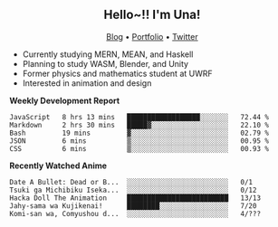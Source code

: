 <h2 align="center">
  Hello~!! I'm Una!
</h2>

<p align="center">
  <a href="https://anarchy.website/">Blog</a> &bull;
  <a href="https://una-ada.github.io/">Portfolio</a> &bull;
  <a href="https://twitter.com/unaxiii">Twitter</a>
</p>

- Currently studying MERN, MEAN, and Haskell
- Planning to study WASM, Blender, and Unity
- Former physics and mathematics student at UWRF
- Interested in animation and design

**Weekly Development Report**

<!--START_SECTION:waka-->
```text
JavaScript   8 hrs 13 mins   ██████████████████░░░░░░░   72.44 % 
Markdown     2 hrs 30 mins   █████▓░░░░░░░░░░░░░░░░░░░   22.10 % 
Bash         19 mins         ▓░░░░░░░░░░░░░░░░░░░░░░░░   02.79 % 
JSON         6 mins          ▒░░░░░░░░░░░░░░░░░░░░░░░░   00.95 % 
CSS          6 mins          ▒░░░░░░░░░░░░░░░░░░░░░░░░   00.93 % 
```
<!--END_SECTION:waka-->

**Recently Watched Anime**

<!-- RECENT-ANIME:START -->

    Date A Bullet: Dead or B...  ░░░░░░░░░░░░░░░░░░░░░░░░░   0/1
    Tsuki ga Michibiku Iseka...  ░░░░░░░░░░░░░░░░░░░░░░░░░   0/12
    Hacka Doll The Animation     █████████████████████████   13/13
    Jahy-sama wa Kujikenai!      ████████░░░░░░░░░░░░░░░░░   7/20
    Komi-san wa, Comyushou d...  ░░░░░░░░░░░░░░░░░░░░░░░░░   4/???
<!-- RECENT-ANIME:END -->
